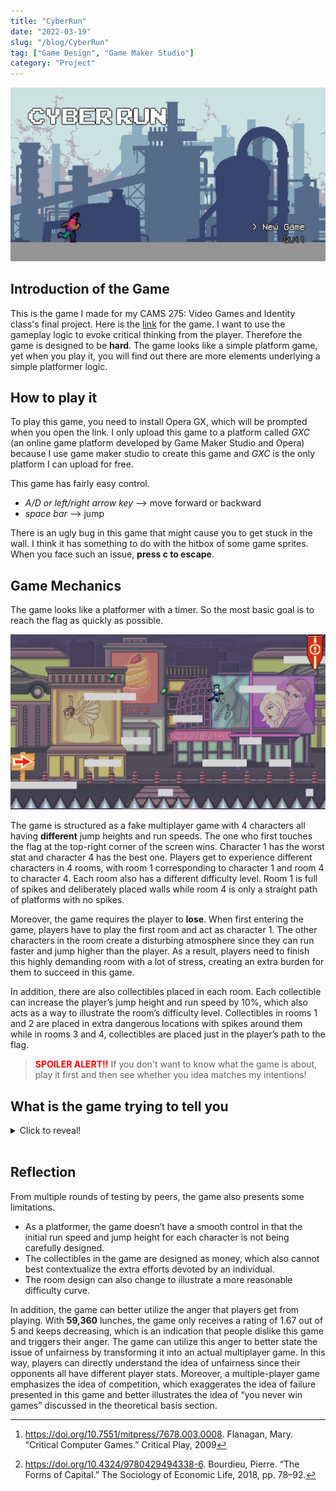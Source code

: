 ```yaml
---
title: "CyberRun"
date: "2022-03-19"
slug: "/blog/CyberRun"
tag: ["Game Design", "Game Maker Studio"]
category: "Project"
---
```


![Screenshot of the game](./cyberrun.png)

## Introduction of the Game

This is the game I made for my CAMS 275: Video Games and Identity class's final project. Here is the [link](https://gxc.gg/games/8rd3si/cyber-run/) for the game. I want to use the gameplay logic to evoke critical thinking from the player. Therefore the game is designed to be **hard**. The game looks like a simple platform game, yet when you play it, you will find out there are more elements underlying a simple platformer logic.

## How to play it

To play this game, you need to install Opera GX, which will be prompted when you open the link. I only upload this game to a platform called _GXC_ (an online game platform developed by Game Maker Studio and Opera) because I use game maker studio to create this game and _GXC_ is the only platform I can upload for free.

This game has fairly easy control.

- _A/D or left/right arrow key_ --> move forward or backward
- _space bar_ --> jump

There is an ugly bug in this game that might cause you to get stuck in the wall. I think it has something to do with the hitbox of some game sprites. When you face such an issue, **press c to escape**.

## Game Mechanics

The game looks like a platformer with a timer. So the most basic goal is to reach the flag as quickly as possible.

![Screenshot of the gameplay](./cyberrun2.png)

The game is structured as a fake multiplayer game with 4 characters all having **different** jump heights and run speeds. The one who first touches the flag at the top-right corner of the screen wins. Character 1 has the worst stat and character 4 has the best one. Players get to experience different characters in 4 rooms, with room 1 corresponding to character 1 and room 4 to character 4. Each room also has a different difficulty level. Room 1 is full of spikes and deliberately placed walls while room 4 is only a straight path of platforms with no spikes.

Moreover, the game requires the player to **lose**. When first entering the game, players have to play the first room and act as character 1. The other characters in the room create a disturbing atmosphere since they can run faster and jump higher than the player. As a result, players need to finish this highly demanding room with a lot of stress, creating an extra burden for them to succeed in this game.

In addition, there are also collectibles placed in each room. Each collectible can increase the player’s jump height and run speed by 10%, which also acts as a way to illustrate the room’s difficulty level. Collectibles in rooms 1 and 2 are placed in extra dangerous locations with spikes around them while in rooms 3 and 4, collectibles are placed just in the player’s path to the flag.

> <span style="color:red">**SPOILER ALERT!!**</span> If you don't want to know what the game is about, play it first and then see whether you idea matches my intentions!

## What is the game trying to tell you

<details>
<summary>Click to reveal!</summary>

The game is about unfairness in society with three layers of messages to communicate with the players. The game introduces the presence of unfairness and also illustrates some of its potential causes through the game mechanics and representational elements. It also comments on society’s neglect of unfairness.

### How does the game show that?

Since the game is structured as a multiplayer game, the normal expectation for this game is that all characters compete at the same level. The mechanics here revert the players’ expectations, forcing them to play the game with a biased character design.

Connecting the idea of “you never win games” discussed by Mary Flanagan, such a gaming experience alienates players from the game objective, allowing players to think seriously about the underlying reason why they are not winning this game. [^1] The players will then have the chance to realize that the difference in characters’ stat is a manifestation of the unfairness in society.

The game also comments on the phenomenon that society nearly neglects the presence of unfairness. There is a common misconception that efforts and hard work are the sole contributing factor to success. When a person succeeds in a certain field, the most predominant perceived cause is the large amount of effort he/she puts in for that accomplishment. The game follows this logic that all the successes are effort-based.

Whenever a player finishes a room, either wins or losses, the player would be
directed into a new room. 3 possible situations may arise.

- If the player finishes first in the previous room, he/she would be prompted by how many milliseconds took to succeed and be praised for the hard work. Milliseconds here serve as a way to highlight and exaggerate players’ efforts.
- If the player reaches the flag but doesn’t come in first
- Or the player is killed by the spikes, he/she would be informed by all the other player’s finished time and the overall ranking. And the game deliberately mocks the player for failing at such a “simple” game and pushes them for extra effort.

However, the real situation is that players are more likely to finish first in room 3 or 4, which are much easier and would take less time to conquer. Therefore, when finally finished first in a room, all the amount of effort that the game praises are **less than the actual efforts that the player devotes**. It is possible that the player spent more time and effort in room 1 or 2 but couldn’t succeed while easily finishing first in room 3 or 4 with less effort. How the game counts such efforts as the only cause of success is similar to how society views the relationship between success and efforts. The player can then discover an unequal relationship between the recognized and praised efforts and the actual efforts devoted. Using the concepts of cultural capital, the embodied state such as family background, gender, race, or socioeconomic level, also contributes to people’s accomplishments. [^2] Since embodied cultural capital is something that resides within us, it is often invisible to the general public and overlooked by its effect on an individual. The endgame screen reveals how embodied cultural capital serves to assist people by showing the unbalance of socially recognized efforts and the actual effort, illustrating how society’s view on success is misleading and flawed.

[^1]: https://doi.org/10.7551/mitpress/7678.003.0008. Flanagan, Mary. “Critical Computer Games.” Critical Play, 2009
[^2]: https://doi.org/10.4324/9780429494338-6. Bourdieu, Pierre. “The Forms of Capital.” The Sociology of Economic Life, 2018, pp. 78–92.

</details>
<br>

## Reflection

From multiple rounds of testing by peers, the game also presents some limitations.

- As a platformer, the game doesn’t have a smooth control in that the initial run speed and jump height for each character is not being carefully designed.
- The collectibles in the game are designed as money, which also cannot best contextualize the extra efforts devoted by an individual.
- The room design can also change to illustrate a more reasonable difficulty curve.

In addition, the game can better utilize the anger that players get from playing. With **59,360** lunches, the game only receives a rating of 1.67 out of 5 and keeps decreasing, which is an indication that people dislike this game and triggers their anger. The game can utilize this anger to better state the issue of unfairness by transforming it into an actual multiplayer game. In this way, players can directly understand the idea of unfairness since their opponents all have different player stats. Moreover, a multiple-player game emphasizes the idea of competition, which exaggerates the idea of failure presented in this game and better illustrates the idea of “you never win games” discussed in the theoretical basis section.
